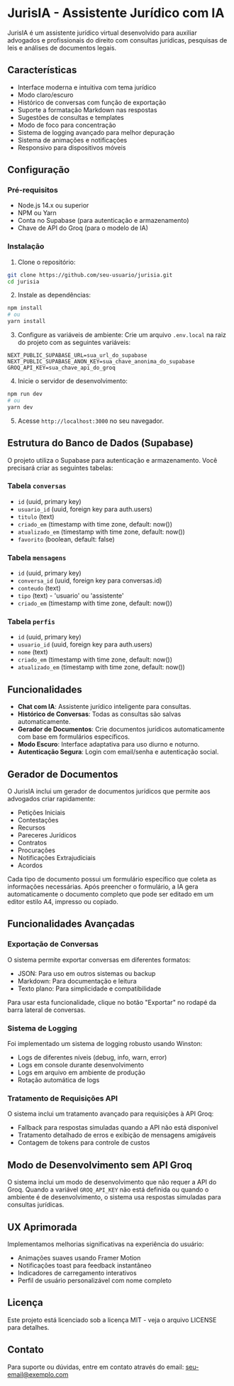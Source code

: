 # JurisIA - Assistente Jurídico com IA

JurisIA é um assistente jurídico virtual desenvolvido para auxiliar advogados e profissionais do direito com consultas jurídicas, pesquisas de leis e análises de documentos legais.

## Características

- Interface moderna e intuitiva com tema jurídico
- Modo claro/escuro
- Histórico de conversas com função de exportação
- Suporte a formatação Markdown nas respostas
- Sugestões de consultas e templates
- Modo de foco para concentração
- Sistema de logging avançado para melhor depuração
- Sistema de animações e notificações
- Responsivo para dispositivos móveis

## Configuração

### Pré-requisitos

- Node.js 14.x ou superior
- NPM ou Yarn
- Conta no Supabase (para autenticação e armazenamento)
- Chave de API do Groq (para o modelo de IA)

### Instalação

1. Clone o repositório:
```bash
git clone https://github.com/seu-usuario/jurisia.git
cd jurisia
```

2. Instale as dependências:
```bash
npm install
# ou
yarn install
```

3. Configure as variáveis de ambiente:
Crie um arquivo `.env.local` na raiz do projeto com as seguintes variáveis:

```
NEXT_PUBLIC_SUPABASE_URL=sua_url_do_supabase
NEXT_PUBLIC_SUPABASE_ANON_KEY=sua_chave_anonima_do_supabase
GROQ_API_KEY=sua_chave_api_do_groq
```

4. Inicie o servidor de desenvolvimento:
```bash
npm run dev
# ou
yarn dev
```

5. Acesse `http://localhost:3000` no seu navegador.

## Estrutura do Banco de Dados (Supabase)

O projeto utiliza o Supabase para autenticação e armazenamento. Você precisará criar as seguintes tabelas:

### Tabela `conversas`
- `id` (uuid, primary key)
- `usuario_id` (uuid, foreign key para auth.users)
- `titulo` (text)
- `criado_em` (timestamp with time zone, default: now())
- `atualizado_em` (timestamp with time zone, default: now())
- `favorito` (boolean, default: false)

### Tabela `mensagens`
- `id` (uuid, primary key)
- `conversa_id` (uuid, foreign key para conversas.id)
- `conteudo` (text)
- `tipo` (text) - 'usuario' ou 'assistente'
- `criado_em` (timestamp with time zone, default: now())

### Tabela `perfis`
- `id` (uuid, primary key)
- `usuario_id` (uuid, foreign key para auth.users)
- `nome` (text)
- `criado_em` (timestamp with time zone, default: now())
- `atualizado_em` (timestamp with time zone, default: now())

## Funcionalidades

- **Chat com IA**: Assistente jurídico inteligente para consultas.
- **Histórico de Conversas**: Todas as consultas são salvas automaticamente.
- **Gerador de Documentos**: Crie documentos jurídicos automaticamente com base em formulários específicos.
- **Modo Escuro**: Interface adaptativa para uso diurno e noturno.
- **Autenticação Segura**: Login com email/senha e autenticação social.

## Gerador de Documentos

O JurisIA inclui um gerador de documentos jurídicos que permite aos advogados criar rapidamente:

- Petições Iniciais
- Contestações
- Recursos
- Pareceres Jurídicos
- Contratos
- Procurações
- Notificações Extrajudiciais
- Acordos

Cada tipo de documento possui um formulário específico que coleta as informações necessárias. Após preencher o formulário, a IA gera automaticamente o documento completo que pode ser editado em um editor estilo A4, impresso ou copiado.

## Funcionalidades Avançadas

### Exportação de Conversas

O sistema permite exportar conversas em diferentes formatos:
- JSON: Para uso em outros sistemas ou backup
- Markdown: Para documentação e leitura
- Texto plano: Para simplicidade e compatibilidade

Para usar esta funcionalidade, clique no botão "Exportar" no rodapé da barra lateral de conversas.

### Sistema de Logging

Foi implementado um sistema de logging robusto usando Winston:
- Logs de diferentes níveis (debug, info, warn, error)
- Logs em console durante desenvolvimento
- Logs em arquivo em ambiente de produção
- Rotação automática de logs

### Tratamento de Requisições API

O sistema inclui um tratamento avançado para requisições à API Groq:
- Fallback para respostas simuladas quando a API não está disponível
- Tratamento detalhado de erros e exibição de mensagens amigáveis
- Contagem de tokens para controle de custos

## Modo de Desenvolvimento sem API Groq

O sistema inclui um modo de desenvolvimento que não requer a API do Groq. Quando a variável `GROQ_API_KEY` não está definida ou quando o ambiente é de desenvolvimento, o sistema usa respostas simuladas para consultas jurídicas.

## UX Aprimorada

Implementamos melhorias significativas na experiência do usuário:
- Animações suaves usando Framer Motion
- Notificações toast para feedback instantâneo
- Indicadores de carregamento interativos
- Perfil de usuário personalizável com nome completo

## Licença

Este projeto está licenciado sob a licença MIT - veja o arquivo LICENSE para detalhes.

## Contato

Para suporte ou dúvidas, entre em contato através do email: seu-email@exemplo.com 